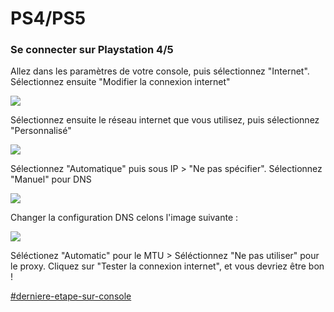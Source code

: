 # PS4/PS5

### **Se connecter sur Playstation 4/5**

Allez dans les paramètres de votre console, puis sélectionnez "Internet". Sélectionnez ensuite "Modifier la connexion internet"

![](https://us-east-1.tixte.net/uploads/cdn.democraft.fr/ps1.png)

Sélectionnez ensuite le réseau internet que vous utilisez, puis sélectionnez "Personnalisé"

![](https://us-east-1.tixte.net/uploads/cdn.democraft.fr/ps2.png)

Sélectionnez "Automatique" puis sous IP > "Ne pas spécifier". Sélectionnez "Manuel" pour DNS

![](https://us-east-1.tixte.net/uploads/cdn.democraft.fr/ps3.png)

Changer la configuration DNS celons l'image suivante :

![](https://us-east-1.tixte.net/uploads/cdn.democraft.fr/ps4.png)

Séléctionez "Automatic" pour le MTU > Séléctionnez "Ne pas utiliser" pour le proxy. Cliquez sur "Tester la connexion internet", et vous devriez être bon !

[#derniere-etape-sur-console](consoles.md#derniere-etape-sur-console "mention")
